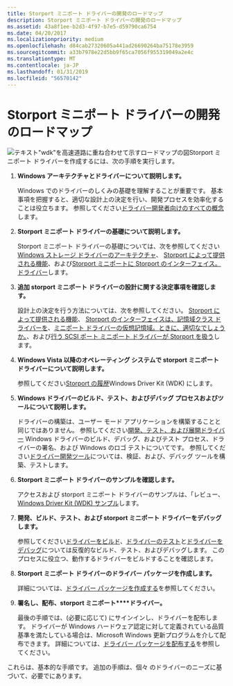 ```yaml
---
title: Storport ミニポート ドライバーの開発のロードマップ
description: Storport ミニポート ドライバーの開発のロードマップ
ms.assetid: 43a8f1ee-b2d3-4f97-b7e5-d59790ca6754
ms.date: 04/20/2017
ms.localizationpriority: medium
ms.openlocfilehash: d84cab27320605a441ad26690264ba75178e3959
ms.sourcegitcommit: a33b7978e22d5bb9f65ca7056f955319049a2e4c
ms.translationtype: MT
ms.contentlocale: ja-JP
ms.lasthandoff: 01/31/2019
ms.locfileid: "56570142"
---
```

# <a name="roadmap-for-developing-storport-miniport-drivers"></a>Storport ミニポート ドライバーの開発のロードマップ


![テキスト"wdk"を高速道路に重ね合わせて示すロードマップの図](images/wdkroadmap-th.png)Storport ミニポート ドライバーを作成するには、次の手順を実行します。

1.  **Windows アーキテクチャとドライバーについて説明します。**

    Windows でのドライバーのしくみの基礎を理解することが重要です。 基本事項を把握すると、適切な設計上の決定を行い、開発プロセスを効率化することは役立ちます。 参照してください[ドライバー開発者向けのすべての概念](https://msdn.microsoft.com/library/windows/hardware/ff554731)します。

2.  **Storport ミニポート ドライバーの基礎について説明します。**

    Storport ミニポート ドライバーの基礎については、次を参照してください[Windows ストレージ ドライバーのアーキテクチャ](storage-driver-architecture.md)、 [Storport によって提供される機能](capabilities-provided-by-storport.md)、および[Storport ミニポートに Storport のインターフェイス。ドライバー](storport-s-interface-with-storport-miniport-drivers.md)します。

3.  **追加 storport ミニポート ドライバーの設計に関する決定事項を確認します。**

    設計上の決定を行う方法については、次を参照してください。 [Storport によって提供される機能](capabilities-provided-by-storport.md)、 [Storport のインターフェイスは、記憶域クラス ドライバーを](storport-s-interface-with-the-storage-class-driver.md)、[ミニポート ドライバーの仮想記憶域。ときに、適切なでしょうか。](storage-virtual-miniport-drivers--when-are-they-appropriate-.md)、および[行う SCSI ポート ミニポート ドライバーが Storport を扱う](making-scsi-port-miniport-drivers-work-with-storport.md)します。

4.  **Windows Vista 以降のオペレーティング システムで storport ミニポート ドライバーについて説明します。**

    参照してください[Storport の履歴](history-of-storport.md)Windows Driver Kit (WDK) にします。

5.  **Windows ドライバーのビルド、テスト、およびデバッグ プロセスおよびツールについて説明します。**

    ドライバーの構築は、ユーザー モード アプリケーションを構築することと同じではありません。 参照してください[開発、テスト、および展開ドライバー](https://msdn.microsoft.com/windows-drivers/develop/visual_studio_driver_development_environment) Windows ドライバーのビルド、デバッグ、およびテスト プロセス、ドライバーの署名、および Windows のロゴ テストについてです。 参照してください[ドライバー開発ツール](https://msdn.microsoft.com/library/windows/hardware/ff545440)については、検証、および、デバッグ ツールを構築、テストします。

6.  **Storport ミニポート ドライバーのサンプルを確認します。**

    アクセスおよび storport ミニポート ドライバーのサンプルは、「レビュー、 [Windows Driver Kit (WDK) サンプル](https://go.microsoft.com/fwlink/p/?LinkId=618052)します。

7.  **開発、ビルド、テスト、および storport ミニポート ドライバーをデバッグします。**

    参照してください[ドライバーをビルド](https://msdn.microsoft.com/windows-drivers/develop/building_a_driver)、[ドライバーのテスト](https://msdn.microsoft.com/windows-drivers/develop/testing_a_driver)と[ドライバーをデバッグ](https://msdn.microsoft.com/windows-drivers/develop/debugging_a_driver)については反復的なビルド、テスト、およびデバッグします。 このプロセスに役立つ、動作するドライバーをビルドすることを確認します。

8.  **Storport ミニポート ドライバーのドライバー パッケージを作成します。**

    詳細については、[ドライバー パッケージを作成する](https://msdn.microsoft.com/windows-drivers/develop/creating_a_driver_package)を参照してください。

9.  **署名し、配布、storport ミニポート****ドライバー。**

    最後の手順では、(必要に応じて) にサインインし、ドライバーを配布します。 ドライバーが Windows ハードウェア認定に対して定義されている品質基準を満たしている場合は、Microsoft Windows 更新プログラムを介して配布できます。 詳細については、[ドライバー パッケージを配布する](https://msdn.microsoft.com/windows-drivers/develop/distributing_a_driver_package_win8)を参照してください。

これらは、基本的な手順です。 追加の手順は、個々 のドライバーのニーズに基づいて、必要でにあります。

 

 




